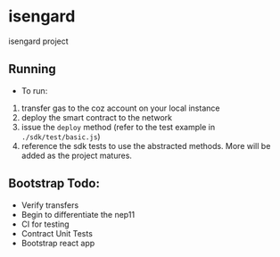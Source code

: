 # isengard
isengard project


## Running
* To run:

1. transfer gas to the coz account on your local instance
2. deploy the smart contract to the network
3. issue the `deploy` method (refer to the test example in `./sdk/test/basic.js`)
4. reference the sdk tests to use the abstracted methods.  More will be added as the project matures.

## Bootstrap Todo:
* Verify transfers
* Begin to differentiate the nep11
* CI for testing
* Contract Unit Tests
* Bootstrap react app